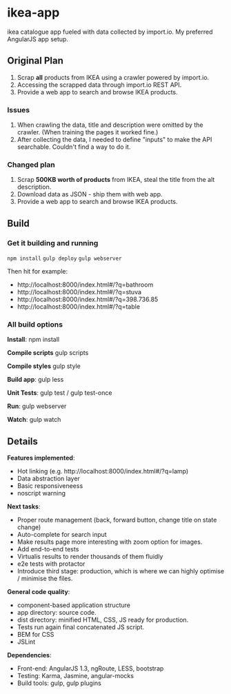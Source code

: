 # ikea-app
ikea catalogue app fueled with data collected by import.io. My preferred AngularJS app setup.

## Original Plan
  1.  Scrap **all** products from IKEA using a crawler powered by import.io.
  2.  Accessing the scrapped data through import.io REST API.
  3.  Provide a web app to search and browse IKEA products.

### Issues
  1.  When crawling the data, title and description were omitted by the crawler. (When training the pages it worked fine.)
  2.  After collecting the data, I needed to define "inputs" to make the API searchable. Couldn't find a way to do it.

### Changed plan
  1.  Scrap **500KB worth of products** from IKEA, steal the title from the alt description.
  2.  Download data as JSON - ship them with web app.
  3.  Provide a web app to search and browse IKEA products.


## Build

### Get it building and running
```npm install```
```gulp deploy```
```gulp webserver```

Then hit for example:
  * http://localhost:8000/index.html#/?q=bathroom
  * http://localhost:8000/index.html#/?q=stuva
  * http://localhost:8000/index.html#/?q=398.736.85
  * http://localhost:8000/index.html#/?q=table
    
### All build options
**Install**:
npm install

**Compile scripts**
gulp scripts

**Compile styles**
gulp style

**Build app**:
gulp less

**Unit Tests**:
gulp test / gulp test-once

**Run**:
gulp webserver

**Watch**: 
gulp watch


## Details

**Features implemented**:
  * Hot linking (e.g. http://localhost:8000/index.html#/?q=lamp)
  * Data abstraction layer
  * Basic responsiveneess
  * noscript warning

**Next tasks**:
  * Proper route management (back, forward button, change title on state change)
  * Auto-complete for search input
  * Make results page more interesting with zoom option for images.
  * Add end-to-end tests
  * Virtualis results to render thousands of them fluidly
  * e2e tests with protactor
  * Introduce third stage: production, which is where we can highly optimise / minimise the files.
  
**General code quality**:
  * component-based application structure
  * app directory: source code.
  * dist directory: minified HTML, CSS, JS ready for production.
  * Tests run again final concatenated JS script.
  * BEM for CSS
  * JSLint
  
**Dependencies**:
  * Front-end: AngularJS 1.3, ngRoute, LESS, bootstrap
  * Testing: Karma, Jasmine, angular-mocks
  * Build tools: gulp, gulp plugins